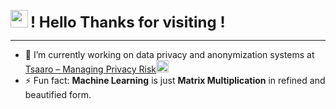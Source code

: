 <img src="https://media2.giphy.com/media/26u4cqVR8dsmedTJ6/giphy.gif" width = 28x alt="">  <font size = 5><b> ! Hello Thanks for visiting !</b></font>
___

- 🔭 I’m currently working on data privacy and anonymization systems at [Tsaaro – Managing Privacy Risk](https://www.tsaaro.com/)<img src="https://www.tsaaro.com/wp-content/uploads/2020/11/cropped-cropped-logo_transparent.png" width = 20x alt="">
- ⚡ Fun fact: **Machine Learning** is just **Matrix Multiplication**
     in refined and beautified form. 

<!--
**Aman0Analyst/Aman0Analyst** is a ✨ _special_ ✨ repository because its `README.md` (this file) appears on your GitHub profile.

Here are some ideas to get you started:

- 🔭 I’m currently working on ...
- 🌱 I’m currently learning ...
- 👯 I’m looking to collaborate on ...
- 🤔 I’m looking for help with ...
- 💬 Ask me about ...
- 📫 How to reach me: ...
- 😄 Pronouns: ...
- ⚡ Fun fact: ...
-->
